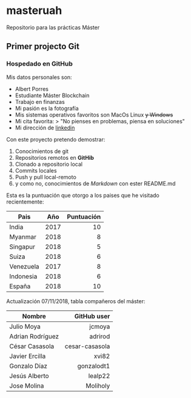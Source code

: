 ﻿# masteruah
Repositorio para las prácticas Máster

## Primer projecto Git

### Hospedado en GitHub


Mis datos personales son:
+ Albert Porres
+ Estudiante Máster Blockchain
+ Trabajo en finanzas
+ Mi pasión es la fotografía
+ Mis sistemas operativos favoritos son MacOs Linux ~~y Windows~~
+ Mi cita favorita: > "No pienses en problemas, piensa en soluciones"
+ Mi dirección de [linkedin](https://www.linkedin.com/in/albert-porres-valles)

Con este proyecto pretendo demostrar:
1. Conocimientos de git
2. Repositorios remotos en **GitHib**
3. Clonado a repositorio local
4. Commits locales
5. Push y pull local-remoto
6. y como no, conocimientos de *Markdown* con ester README.md

Esta es la puntuación que otorgo a los paises que he visitado recientemente:

| Pais | Año | Puntuación |
| ------ | ------ | -----: |
| India | 2017 | 10 |
| Myanmar | 2018 | 8 |
| Singapur | 2018 | 5 |
| Suiza | 2018 | 6 |
| Venezuela | 2017 | 8 |
| Indonesia | 2018 | 6 |
| España | 2018 | 10 |

Actualización 07/11/2018, tabla compañeros del máster:

| Nombre | GitHub user |
| ------ | -----: |
| Julio Moya | jcmoya |
| Adrian Rodríguez | adrirod |
| César Casasola | cesar-casasola |
| Javier Ercilla | xvi82 |
| Gonzalo Díaz | gonzalodt1 |
| Jesús Alberto | lealp22 |
| Jose Molina | Moliholy |

